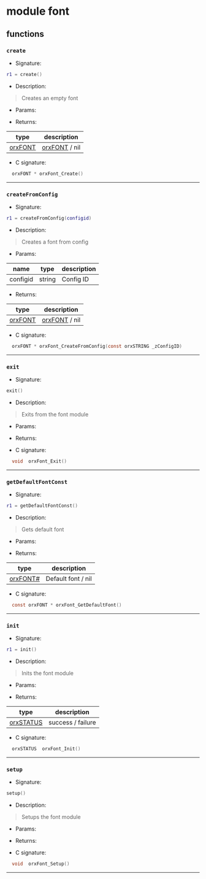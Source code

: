 # module font

## functions

### **`create`**

* Signature:

```lua
r1 = create()
```

* Description:

> Creates an empty font

* Params:

* Returns:

type | description 
--- | ---
[orxFONT](../types/orxFONT.md)  | [orxFONT](../types/orxFONT.md) / nil

* C signature:

```c
  orxFONT * orxFont_Create()
```

---

### **`createFromConfig`**

* Signature:

```lua
r1 = createFromConfig(configid)
```

* Description:

> Creates a font from config

* Params:

name | type | description 
--- | --- | ---
configid | string | Config ID

* Returns:

type | description 
--- | ---
[orxFONT](../types/orxFONT.md)  | [orxFONT](../types/orxFONT.md) / nil

* C signature:

```c
  orxFONT * orxFont_CreateFromConfig(const orxSTRING _zConfigID)
```

---

### **`exit`**

* Signature:

```lua
exit()
```

* Description:

> Exits from the font module

* Params:

* Returns:

* C signature:

```c
  void  orxFont_Exit()
```

---

### **`getDefaultFontConst`**

* Signature:

```lua
r1 = getDefaultFontConst()
```

* Description:

> Gets default font

* Params:

* Returns:

type | description 
--- | ---
[orxFONT\#](../types/orxFONT.md) | Default font / nil

* C signature:

```c
  const orxFONT * orxFont_GetDefaultFont()
```

---

### **`init`**

* Signature:

```lua
r1 = init()
```

* Description:

> Inits the font module

* Params:

* Returns:

type | description 
--- | ---
[orxSTATUS](../enums.md#orxstatus)  | success / failure

* C signature:

```c
  orxSTATUS  orxFont_Init()
```

---

### **`setup`**

* Signature:

```lua
setup()
```

* Description:

> Setups the font module

* Params:

* Returns:

* C signature:

```c
  void  orxFont_Setup()
```

---

